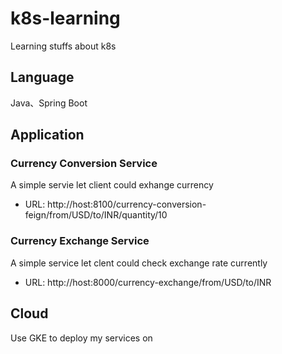 # k8s-learning
Learning stuffs about k8s

## Language
Java、Spring Boot

## Application

### Currency Conversion Service
A simple servie let client could exhange currency
- URL: http://host:8100/currency-conversion-feign/from/USD/to/INR/quantity/10

### Currency Exchange Service
A simple service let clent could check exchange rate currently
- URL: http://host:8000/currency-exchange/from/USD/to/INR

## Cloud
Use GKE to deploy my services on 
